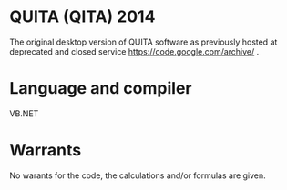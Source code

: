 # QUITA (QITA) 2014
The original desktop version of QUITA software as previously hosted at deprecated and closed service https://code.google.com/archive/ .

# Language and compiler
VB.NET

# Warrants
No warants for the code, the calculations and/or formulas are given.
